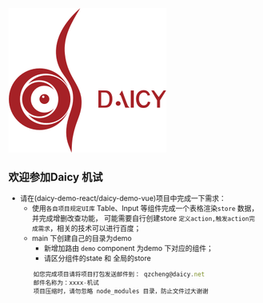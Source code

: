 ![mahua](daicy.png)
## 欢迎参加Daicy 机试
 * 请在(daicy-demo-react/daicy-demo-vue)项目中完成一下需求：
     *  使用`各自项目规定UI库` Table、Input 等组件完成一个表格渲染`store` 数据，并完成增删改查功能，
        可能需要自行创建store `定义action,触发action完成需求`，相关的技术可以进行百度；
     * main 下创建自己的目录为demo
        * 新增加路由  `demo` component 为demo 下对应的组件；
        * 请区分组件的state 和 全局的store
        
 ```javascript
        如您完成项目请将项目打包发送邮件到： qzcheng@daicy.net
        邮件名称为：xxxx-机试 
        项目压缩时，请勿忽略 node_modules 目录，防止文件过大谢谢
 ```

